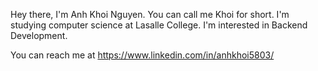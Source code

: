
Hey there, I'm Anh Khoi Nguyen. You can call me Khoi for short.
I'm studying computer science at Lasalle College.
I'm interested in Backend Development.

You can reach me at https://www.linkedin.com/in/anhkhoi5803/

<!---
anhkhoi5803/anhkhoi5803 is a ✨ special ✨ repository because its `README.md` (this file) appears on your GitHub profile.
You can click the Preview link to take a look at your changes.
--->

